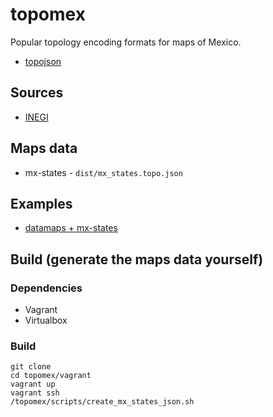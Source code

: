 # topomex
Popular topology encoding formats for maps of Mexico.

* [topojson](https://github.com/mbostock/topojson)

## Sources
* [INEGI](http://www.inegi.org.mx/)

## Maps data
* mx-states - `dist/mx_states.topo.json`

## Examples
* [datamaps + mx-states](http://rawgit.com/josketres/topomex/master/examples/datamaps-mx_states.html)

## Build (generate the maps data yourself)

### Dependencies
* Vagrant
* Virtualbox

### Build

    git clone 
    cd topomex/vagrant
    vagrant up
    vagrant ssh
    /topomex/scripts/create_mx_states_json.sh

